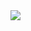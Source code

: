 <img src="https://www.lucidchart.com/publicSegments/view/ef1f3ec6-9b49-435f-81ad-146a166af1c7/image.png">
